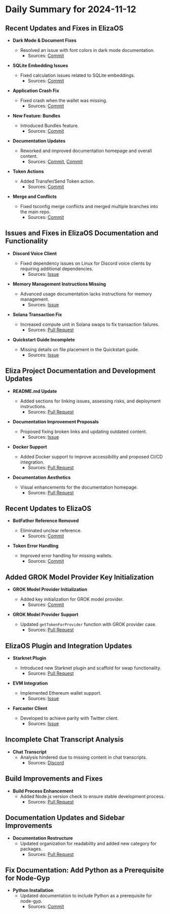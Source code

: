 # Daily Summary for 2024-11-12

## Recent Updates and Fixes in ElizaOS

- **Dark Mode & Document Fixes** 
  - Resolved an issue with font colors in dark mode documentation.
    - Sources: [Commit](https://github.com/elizaOS/eliza/commit/61cc9882626c91eb59b6d8d1c759fe8878862324)

- **SQLite Embedding Issues** 
  - Fixed calculation issues related to SQLite embeddings.
    - Sources: [Commit](https://github.com/elizaOS/eliza/commit/193e5e7ba8fc87d3da2fd796a49a32420e1595cf)

- **Application Crash Fix** 
  - Fixed crash when the wallet was missing.
    - Sources: [Commit](https://github.com/elizaOS/eliza/commit/8980551b07c784c74ca62d64c3f3aa2467479340)

- **New Feature: Bundles** 
  - Introduced Bundles feature.
    - Sources: [Commit](https://github.com/elizaOS/eliza/commit/7fcf54e7fb2ba027d110afcc319c0b01b3f181dc)

- **Documentation Updates**
  - Reworked and improved documentation homepage and overall content.
    - Sources: [Commit](https://github.com/elizaOS/eliza/commit/e5aff16dc7f61abcb04293c7ed7e211c98277efa), [Commit](https://github.com/elizaOS/eliza/commit/1422736a4c0f238c09c9c769dfa1926fa1a23039)

- **Token Actions** 
  - Added Transfer/Send Token action.
    - Sources: [Commit](https://github.com/elizaOS/eliza/commit/b84caacaf00ad5a9ec08b44d1c9b39e0c655617a)

- **Merge and Conflicts** 
  - Fixed tsconfig merge conflicts and merged multiple branches into the main repo.
    - Sources: [Commit](https://github.com/elizaOS/eliza/commit/75bdd44f27ca0dc82f51140eb33924dc4bed87e9)

## Issues and Fixes in ElizaOS Documentation and Functionality

- **Discord Voice Client** 
  - Fixed dependency issues on Linux for Discord voice clients by requiring additional dependencies.
    - Sources: [Issue](https://github.com/elizaOS/eliza/issues/278)

- **Memory Management Instructions Missing** 
  - Advanced usage documentation lacks instructions for memory management.
    - Sources: [Issue](https://github.com/elizaOS/eliza/issues/275)

- **Solana Transaction Fix** 
  - Increased compute unit in Solana swaps to fix transaction failures.
    - Sources: [Pull Request](https://github.com/elizaOS/eliza/pull/276)

- **Quickstart Guide Incomplete** 
  - Missing details on file placement in the Quickstart guide.
    - Sources: [Issue](https://github.com/elizaOS/eliza/issues/284)

## Eliza Project Documentation and Development Updates

- **README.md Update** 
  - Added sections for linking issues, assessing risks, and deployment instructions.
    - Sources: [Pull Request](https://github.com/elizaOS/eliza/pull/267)

- **Documentation Improvement Proposals** 
  - Proposed fixing broken links and updating outdated content.
    - Sources: [Issue](https://github.com/elizaOS/eliza/issues/298)

- **Docker Support** 
  - Added Docker support to improve accessibility and proposed CI/CD integration.
    - Sources: [Pull Request](https://github.com/elizaOS/eliza/pull/293)

- **Documentation Aesthetics** 
  - Visual enhancements for the documentation homepage.
    - Sources: [Pull Request](https://github.com/elizaOS/eliza/pull/280)

## Recent Updates to ElizaOS

- **BotFather Reference Removed** 
  - Eliminated unclear reference.
    - Sources: [Commit](https://github.com/elizaOS/eliza/commit/8814bf838cadffc17f0bbcee8b4331b2c0e1426c)

- **Token Error Handling** 
  - Improved error handling for missing wallets.
    - Sources: [Commit](https://github.com/elizaOS/eliza/commit/67d847461b8a5348a92ff838c1938b816e9ed42f)

## Added GROK Model Provider Key Initialization

- **GROK Model Provider Initialization** 
  - Added key initialization for GROK model provider.
    - Sources: [Commit](https://github.com/elizaOS/eliza/commit/8af71708f048de8514e822bc956e93c5ec663d63)

- **GROK Model Provider Support** 
  - Updated `getTokenForProvider` function with GROK provider case.
    - Sources: [Pull Request](https://github.com/elizaOS/eliza/pull/296)

## ElizaOS Plugin and Integration Updates

- **Starknet Plugin** 
  - Introduced new Starknet plugin and scaffold for swap functionality.
    - Sources: [Pull Request](https://github.com/elizaOS/eliza/pull/287)

- **EVM Integration** 
  - Implemented Ethereum wallet support.
    - Sources: [Issue](https://github.com/elizaOS/eliza/issues/303)

- **Farcaster Client** 
  - Developed to achieve parity with Twitter client.
    - Sources: [Issue](https://github.com/elizaOS/eliza/issues/300)

## Incomplete Chat Transcript Analysis

- **Chat Transcript** 
  - Analysis hindered due to missing content in chat transcripts.
    - Sources: [Discord](https://discord.com/channels/1253563208833433701/1326603270893867064)

## Build Improvements and Fixes

- **Build Process Enhancement** 
  - Added Node.js version check to ensure stable development process.
    - Sources: [Pull Request](https://github.com/elizaOS/eliza/pull/299)

## Documentation Updates and Sidebar Improvements

- **Documentation Restructure** 
  - Updated organization for readability and added new category for packages.
    - Sources: [Pull Request](https://github.com/elizaOS/eliza/pull/273)

## Fix Documentation: Add Python as a Prerequisite for Node-Gyp

- **Python Installation** 
  - Updated documentation to include Python as a prerequisite for node-gyp.
    - Sources: [Commit](https://github.com/elizaOS/eliza/commit/ad55296dee7cb2b6cc537099767f8a5a02c99049)
